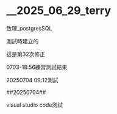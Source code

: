 # __2025_06_29_terry
致理_postgresSQL

測試時建立的 

這是第32次修正

 0703-18:56練習測試結果

 20250704 09:12測試

##20250704##

visual studio code測試
